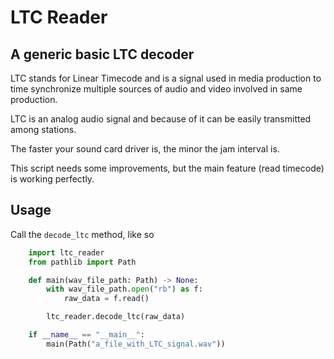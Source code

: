 # LTC Reader

## A generic basic LTC decoder

LTC stands for Linear Timecode and is a signal used in media production to time synchronize multiple sources of audio and video involved in same production.

LTC is an analog audio signal and because of it can be easily transmitted among stations.

The faster your sound card driver is, the minor the jam interval is.

This script needs some improvements, but the main feature (read timecode) is working perfectly.

## Usage

Call the `decode_ltc` method, like so

```python
    import ltc_reader
    from pathlib import Path

    def main(wav_file_path: Path) -> None:
        with wav_file_path.open("rb") as f:
            raw_data = f.read()

        ltc_reader.decode_ltc(raw_data)

    if __name__ == "__main__":
        main(Path("a_file_with_LTC_signal.wav"))
```